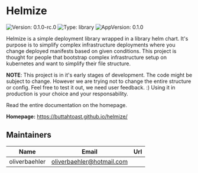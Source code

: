 # Helmize

![Version: 0.1.0-rc.0](https://img.shields.io/badge/Version-0.1.0--rc.0-informational?style=flat-square) ![Type: library](https://img.shields.io/badge/Type-library-informational?style=flat-square) ![AppVersion: 0.1.0](https://img.shields.io/badge/AppVersion-0.1.0-informational?style=flat-square)

Helmize is a simple deployment library wrapped in a library helm chart. It's purpose is to simplify complex infrastructure deployments where you change deployed manifests based on given conditions. This project is thought for people that bootstrap complex infrastructure setup on kubernetes and want to simplify their file structure.

**NOTE**: This project is in it's early stages of development. The code might be subject to change. However we are trying not to change the entire structure or config. Feel free to test it out, we need user feedback. :) Using it in production is your choice and your responsability.

Read the entire documentation on the homepage.

**Homepage:** <https://buttahtoast.github.io/helmize/>

## Maintainers

| Name | Email | Url |
| ---- | ------ | --- |
| oliverbaehler | oliverbaehler@hotmail.com |  |